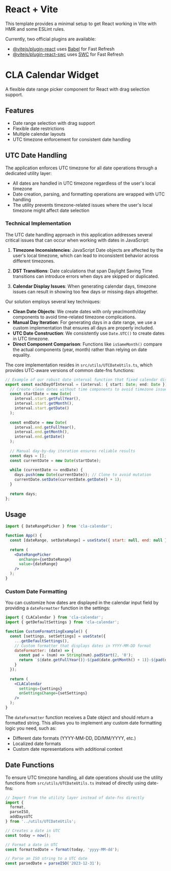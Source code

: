 # React + Vite

This template provides a minimal setup to get React working in Vite with HMR and some ESLint rules.

Currently, two official plugins are available:

- [@vitejs/plugin-react](https://github.com/vitejs/vite-plugin-react/blob/main/packages/plugin-react/README.md) uses [Babel](https://babeljs.io/) for Fast Refresh
- [@vitejs/plugin-react-swc](https://github.com/vitejs/vite-plugin-react-swc) uses [SWC](https://swc.rs/) for Fast Refresh

# CLA Calendar Widget

A flexible date range picker component for React with drag selection support.

## Features

- Date range selection with drag support
- Flexible date restrictions
- Multiple calendar layouts
- UTC timezone enforcement for consistent date handling

## UTC Date Handling

The application enforces UTC timezone for all date operations through a dedicated utility layer:

- All dates are handled in UTC timezone regardless of the user's local timezone
- Date creation, parsing, and formatting operations are wrapped with UTC handling
- The utility prevents timezone-related issues where the user's local timezone might affect date selection

### Technical Implementation

The UTC date handling approach in this application addresses several critical issues that can occur when working with dates in JavaScript:

1. **Timezone Inconsistencies**: JavaScript Date objects are affected by the user's local timezone, which can lead to inconsistent behavior across different timezones.

2. **DST Transitions**: Date calculations that span Daylight Saving Time transitions can introduce errors when days are skipped or duplicated.

3. **Calendar Display Issues**: When generating calendar days, timezone issues can result in showing too few days or missing days altogether.

Our solution employs several key techniques:

- **Clean Date Objects**: We create dates with only year/month/day components to avoid time-related timezone complications.
- **Manual Day Iteration**: For generating days in a date range, we use a custom implementation that ensures all days are properly included.
- **UTC Date Construction**: We consistently use `Date.UTC()` to create dates in UTC timezone.
- **Direct Component Comparison**: Functions like `isSameMonth()` compare the actual components (year, month) rather than relying on date equality.

The core implementation resides in `src/utils/UTCDateUtils.ts`, which provides UTC-aware versions of common date-fns functions:

```typescript
// Example of our robust date interval function that fixed calendar display issues
export const eachDayOfInterval = (interval: { start: Date; end: Date }): Date[] => {
  // Create clean dates without time components to avoid timezone issues
  const startDate = new Date(
    interval.start.getFullYear(),
    interval.start.getMonth(),
    interval.start.getDate()
  );
  
  const endDate = new Date(
    interval.end.getFullYear(),
    interval.end.getMonth(),
    interval.end.getDate()
  );
  
  // Manual day-by-day iteration ensures reliable results
  const days = [];
  const currentDate = new Date(startDate);
  
  while (currentDate <= endDate) {
    days.push(new Date(currentDate)); // Clone to avoid mutation
    currentDate.setDate(currentDate.getDate() + 1);
  }
  
  return days;
};
```

## Usage

```jsx
import { DateRangePicker } from 'cla-calendar';

function App() {
  const [dateRange, setDateRange] = useState({ start: null, end: null });
  
  return (
    <DateRangePicker 
      onChange={setDateRange} 
      value={dateRange}
    />
  );
}
```

### Custom Date Formatting

You can customize how dates are displayed in the calendar input field by providing a `dateFormatter` function in the settings:

```jsx
import { CLACalendar } from 'cla-calendar';
import { getDefaultSettings } from 'cla-calendar';

function CustomFormattingExample() {
  const [settings, setSettings] = useState({
    ...getDefaultSettings(),
    // Custom formatter that displays dates in YYYY-MM-DD format
    dateFormatter: (date) => {
      const pad = (num) => String(num).padStart(2, '0');
      return `${date.getFullYear()}-${pad(date.getMonth() + 1)}-${pad(date.getDate())}`;
    }
  });
  
  return (
    <CLACalendar 
      settings={settings}
      onSettingsChange={setSettings}
    />
  );
}
```

The `dateFormatter` function receives a Date object and should return a formatted string. This allows you to implement any custom date formatting logic you need, such as:

- Different date formats (YYYY-MM-DD, DD/MM/YYYY, etc.)
- Localized date formats
- Custom date representations with additional context

## Date Functions

To ensure UTC timezone handling, all date operations should use the utility functions from `src/utils/UTCDateUtils.ts` instead of directly using date-fns:

```js
// Import from the utility layer instead of date-fns directly
import { 
  format, 
  parseISO, 
  addDaysUTC 
} from '../utils/UTCDateUtils';

// Creates a date in UTC
const today = now();

// Format a date in UTC
const formattedDate = format(today, 'yyyy-MM-dd');

// Parse an ISO string to a UTC date
const parsedDate = parseISO('2023-12-31');
```
